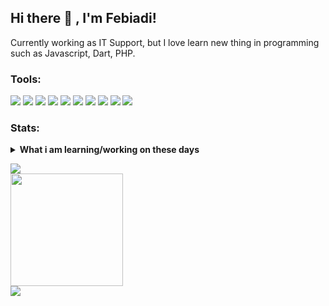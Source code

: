 ## Hi there 👋 , I'm Febiadi!
Currently working as IT Support, but I love learn new thing in programming such as Javascript, Dart, PHP.  

### Tools:
<p>
    <img src="https://img.shields.io/badge/Windows-blue?&logo=windows" />
    <img src="https://img.shields.io/badge/Language-Javascript-yellow?&logo=javascript" />
    <img src="https://img.shields.io/badge/Framework-Vue.js-success?&logo=vue.js" />
    <img src="https://img.shields.io/badge/Language-Dart-informational?&logo=dart" />
    <img src="https://img.shields.io/badge/Framework-Flutter-blue?&logo=flutter" />
    <img src="https://img.shields.io/badge/Language-PHP-9cf?&logo=php" />
    <img src="https://img.shields.io/badge/Framework-CodeIgniter-red?&logo=codeigniter" />
    <img src="https://img.shields.io/badge/Framework-Laravel-red?&logo=laravel" />
    <img src="https://img.shields.io/badge/Text%20Editor-Visual%20Studio%20Code-blue?&logo=visual%20studio%20code&logoColor=blue" />
    <img src="https://gpvc.arturio.dev/fbiakbr" />
</p>

### Stats:
<details>
 <summary><strong>What i am learning/working on these days</strong></summary>
    - 🔭 I’m currently working as IT Support </br>
    - 🌱 I’m currently learning Javascript, Dart and PHP </br>
    - 👯 I’m looking to collaborate on Web Development and Mobile Apps. </br>
    - 🤔 I’m looking for help with master of programming. hehe </br>
    - 💬 Ask me about anything.</br>
    - 📫 How to reach me: <a href="mailto:fbiakbr@gmail.com">Email me!</a>  </br>
</details>
<p>
    <img src="https://github-readme-stats.vercel.app/api?username=fbiakbr&show_icons=true&theme=buefy" /> </br>
    <img src="https://github-readme-stats.vercel.app/api/top-langs/?username=fbiakbr&layout=compact&langs_count=8" height=180 /> </br>
    <img src="https://github-readme-stats.vercel.app/api/wakatime?username=fbiakbr&layout=compact" />
    
</p>
